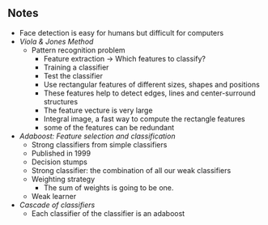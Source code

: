 ## Notes
- Face detection is easy for humans but difficult for computers
- *Viola & Jones Method*
	- Pattern recognition problem
		- Feature extraction -> Which features to classify?
		- Training a classifier
		- Test the classifier
		- Use rectangular features of different sizes, shapes and positions
		- These features help to detect edges, lines and center-surround structures
		- The feature vecture is very large
		- Integral image, a fast way to compute the rectangle features
		- some of the features can be redundant
- *Adaboost: Feature selection and classification*
	- Strong classifiers from simple classifiers
	- Published in 1999
	- Decision stumps
	- Strong classifier: the combination of all our weak classifiers
	- Weighting strategy
		- The sum of weights is going to be one.
	- Weak learner
- *Cascade of classifiers*
	- Each classifier of the classifier is an adaboost
